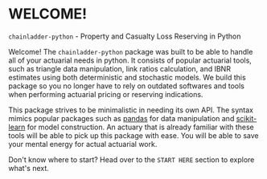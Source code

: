 # WELCOME!

`chainladder-python` - Property and Casualty Loss Reserving in Python

Welcome! The `chainladder-python` package was built to be able to handle all of your actuarial needs in python. It consists of popular actuarial tools, such as triangle data manipulation, link ratios calculation, and IBNR estimates using both deterministic and stochastic models. We build this package so you no longer have to rely on outdated softwares and tools when performing actuarial pricing or reserving indications.

This package strives to be minimalistic in needing its own API. The syntax mimics popular packages such as [pandas](https://pandas.pydata.org/) for data manipulation and [scikit-learn](https://scikit-learn.org/) for model construction. An actuary that is already familiar with these tools will be able to pick up this package with ease. You will be able to save your mental energy for actual actuarial work.

Don't know where to start? Head over to the `START HERE` section to explore what's next.

<!-- :::{panels}
:container: +full-width
:column: col-lg-4 px-2 py-2
---
:header: bg-jb-one

**[Triangles](triangle)**
^^^
Data object to manage and manipulate reserving data

**Application**: Extend pandas syntax to manipulate reserving triangles

```{glue:} plot_triangle_from_pandas
```
+++
**Classes**: **[Triangle](triangle)**,...

---
:header: bg-jb-two

**[Development](development)**
^^^
Tooling to generate loss development patterns

**Applications**: Comprehensive library for development

```{glue:} plot_clarkldf
```

+++
**Algorithms**: [Development](development:development), [ClarkLDF](development:clarkldf), …
---
:header: bg-jb-three

**[Tail Estimation](tails)**
^^^
Extrapolate development patterns beyond the known data.

**Applications**: Long-tailed lines of business use cases

```{glue:} plot_exponential_smoothing
```

+++
**Algorithms**: [TailCurve](tails:tailcurve), [TailConstant](tails:tailconstant), …

---
:header: bg-jb-one
**[IBNR Models](methods)**
^^^

Generate IBNR estimates and associated statistics


**Applications**: Constructing reserve estimates

```{glue:} plot_mack
```

+++
**Algorithms**: [Chainladder](methods:chainladder), [CapeCod](methods:capecod), …


---
:header: bg-jb-two

**[Adjustments](adjustments)**
^^^
Common actuarial data adjustments



**Applications**: Simulation, trending, on-leveling

```{glue:} plot_stochastic_bornferg
```

+++
**Classes**: [BootstrapODPSample](adjustments:bootstrapodpsample), [Trend](adjustments:trend), …

---
:header: bg-jb-three

**[Workflow](workflow)**
^^^

Workflow tools for complex analyses

**Application**: Scenario testing, ensembling

```{glue:} plot_voting_chainladder
```

+++
**Utilities**: [Pipeline](workflow:pipeline), [VotingChainladder](workflow:votingchainladder), …
::: -->
